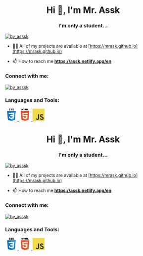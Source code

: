 <h1 align="center">Hi 👋, I'm Mr. Assk</h1>
<h3 align="center">I'm only a student...</h3>

<p align="left"> <a href="https://twitter.com/by_asssk" target="blank"><img src="https://img.shields.io/twitter/follow/by_asssk?logo=twitter&style=for-the-badge" alt="by_asssk" /></a> </p>

- 👨‍💻 All of my projects are available at [https://mrask.github.io](https://mrask.github.io)

- 📫 How to reach me **https://assk.netlify.app/en**

<h3 align="left">Connect with me:</h3>
<p align="left">
<a href="https://twitter.com/by_asssk" target="blank"><img align="center" src="https://raw.githubusercontent.com/rahuldkjain/github-profile-readme-generator/master/src/images/icons/Social/twitter.svg" alt="by_asssk" height="30" width="40" /></a>
</p>

<h3 align="left">Languages and Tools:</h3>
<p align="left"> <a href="https://www.w3schools.com/css/" target="_blank" rel="noreferrer"> <img src="https://raw.githubusercontent.com/devicons/devicon/master/icons/css3/css3-original-wordmark.svg" alt="css3" width="40" height="40"/> </a> <a href="https://www.w3.org/html/" target="_blank" rel="noreferrer"> <img src="https://raw.githubusercontent.com/devicons/devicon/master/icons/html5/html5-original-wordmark.svg" alt="html5" width="40" height="40"/> </a> <a href="https://developer.mozilla.org/en-US/docs/Web/JavaScript" target="_blank" rel="noreferrer"> <img src="https://raw.githubusercontent.com/devicons/devicon/master/icons/javascript/javascript-original.svg" alt="javascript" width="40" height="40"/> </a> </p>
<h1 align="center">Hi 👋, I'm Mr. Assk</h1>
<h3 align="center">I'm only a student...</h3>

<p align="left"> <a href="https://twitter.com/by_asssk" target="blank"><img src="https://img.shields.io/twitter/follow/by_asssk?logo=twitter&style=for-the-badge" alt="by_asssk" /></a> </p>

- 👨‍💻 All of my projects are available at [https://mrask.github.io](https://mrask.github.io)

- 📫 How to reach me **https://assk.netlify.app/en**

<h3 align="left">Connect with me:</h3>
<p align="left">
<a href="https://twitter.com/by_asssk" target="blank"><img align="center" src="https://raw.githubusercontent.com/rahuldkjain/github-profile-readme-generator/master/src/images/icons/Social/twitter.svg" alt="by_asssk" height="30" width="40" /></a>
</p>

<h3 align="left">Languages and Tools:</h3>
<p align="left"> <a href="https://www.w3schools.com/css/" target="_blank" rel="noreferrer"> <img src="https://raw.githubusercontent.com/devicons/devicon/master/icons/css3/css3-original-wordmark.svg" alt="css3" width="40" height="40"/> </a> <a href="https://www.w3.org/html/" target="_blank" rel="noreferrer"> <img src="https://raw.githubusercontent.com/devicons/devicon/master/icons/html5/html5-original-wordmark.svg" alt="html5" width="40" height="40"/> </a> <a href="https://developer.mozilla.org/en-US/docs/Web/JavaScript" target="_blank" rel="noreferrer"> <img src="https://raw.githubusercontent.com/devicons/devicon/master/icons/javascript/javascript-original.svg" alt="javascript" width="40" height="40"/> </a> </p>
